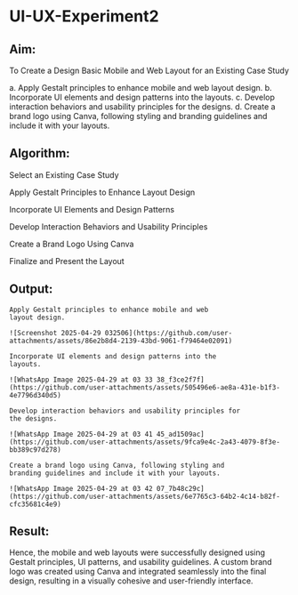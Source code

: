 # UI-UX-Experiment2

## Aim:
To Create a Design Basic Mobile and Web Layout for an Existing Case Study

a. Apply Gestalt principles to enhance mobile and web layout design.
b. Incorporate UI elements and design patterns into the layouts.
c. Develop interaction behaviors and usability principles for the designs.
d. Create a brand logo using Canva, following styling and branding guidelines and include it with your layouts. 
## Algorithm:

Select an Existing Case Study

Apply Gestalt Principles to Enhance Layout Design

Incorporate UI Elements and Design Patterns

Develop Interaction Behaviors and Usability Principles

Create a Brand Logo Using Canva

Finalize and Present the Layout


## Output:
```
Apply Gestalt principles to enhance mobile and web
layout design.

![Screenshot 2025-04-29 032506](https://github.com/user-attachments/assets/86e2b8d4-2139-43bd-9061-f79464e02091)

Incorporate UI elements and design patterns into the
layouts.

![WhatsApp Image 2025-04-29 at 03 33 38_f3ce2f7f](https://github.com/user-attachments/assets/505496e6-ae8a-431e-b1f3-4e7796d340d5)

Develop interaction behaviors and usability principles for
the designs.

![WhatsApp Image 2025-04-29 at 03 41 45_ad1509ac](https://github.com/user-attachments/assets/9fca9e4c-2a43-4079-8f3e-bb389c97d278)

Create a brand logo using Canva, following styling and
branding guidelines and include it with your layouts.

![WhatsApp Image 2025-04-29 at 03 42 07_7b48c29c](https://github.com/user-attachments/assets/6e7765c3-64b2-4c14-b82f-cfc35681c4e9)

```

## Result:

Hence, the mobile and web layouts were successfully designed using Gestalt principles, UI patterns, and usability guidelines. A custom brand logo was created using Canva and integrated seamlessly into the final design, resulting in a visually cohesive and user-friendly interface.

